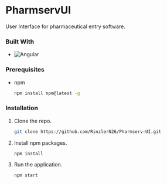 # PharmservUI

User Interface for pharmaceutical entry software.

### Built With

- ![Angular](https://img.shields.io/badge/angular-0F0F11?style=for-the-badge&logo=angular&logoColor=FFFFFF)

### Prerequisites

- npm

  ```sh
  npm install npm@latest -g
  ```

### Installation

1. Clone the repo.

   ```sh
   git clone https://github.com/RinzlerN26/Pharmserv-UI.git
   ```

2. Install npm packages.

   ```sh
   npm install
   ```

3. Run the application.

   ```sh
   npm start
   ```
